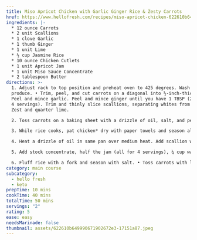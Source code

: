 ```yaml
---
title: Miso Apricot Chicken with Garlic Ginger Rice & Zesty Carrots
href: https://www.hellofresh.com/recipes/miso-apricot-chicken-622610b649990671902672e3
ingredients: |-
  * 12 ounce Carrots
  * 2 unit Scallions
  * 1 clove Garlic
  * 1 thumb Ginger
  * 1 unit Lime
  * ½ cup Jasmine Rice
  * 10 ounce Chicken Cutlets
  * 1 unit Apricot Jam
  * 1 unit Miso Sauce Concentrate
  * 2 tablespoon Butter
directions: >-
  1. Adjust rack to top position and preheat oven to 425 degrees. Wash and dry
  produce. • Trim, peel, and cut carrots on a diagonal into ½-inch-thick pieces.
  Peel and mince garlic. Peel and mince ginger until you have 1 TBSP (2 TBSP for
  4 servings). Trim and thinly slice scallions, separating whites from greens.
  Zest and quarter lime.

  2. Toss carrots on a baking sheet with a drizzle of oil, salt, and pepper. Roast on top rack until browned and tender, 20-25 minutes. • Meanwhile, melt 1 TBSP butter in a small pot over medium-high heat. Add garlic and half the minced ginger; cook, stirring, until fragrant, 30 seconds. • Add rice, ¾ cup water (1½ cups for 4 servings), and a big pinch of salt. Bring to a boil, then cover and reduce to a low simmer. Cook until rice is tender, 15-18 minutes. • Keep covered off heat until ready to serve.

  3. While rice cooks, pat chicken* dry with paper towels and season all over with salt and pepper. • Heat a drizzle of oil in a large, preferably nonstick, pan over medium-high heat. Add chicken and cook until browned and cooked through, 3-5 minutes per side. • Turn off heat; remove from pan and set aside. Wipe out pan.

  4. Heat a drizzle of oil in same pan over medium heat. Add scallion whites and remaining minced ginger; cook, stirring, until fragrant and softened, 1 minute.

  5. Add stock concentrate, half the jam (all for 4 servings), ¼ cup water (1⁄3 cup for 4), and a squeeze of lime juice to pan with aromatics. Cook, stirring, until combined and thickened, 3-4 minutes. • Remove from heat; stir in 1 TBSP butter (2 TBSP for 4) until melted. Taste and add more lime juice if desired.

  6. Fluff rice with a fork and season with salt. • Toss carrots with lime zest. • Divide rice, carrots, and chicken between plates. Drizzle chicken with sauce and sprinkle everything with scallion greens. Serve with any remaining lime wedges on the side.
category: main course
subcategory:
  - hello fresh
  - keto
prepTime: 10 mins
cookTime: 40 mins
totalTime: 50 mins
servings: "2"
rating: 5
ease: easy
needsMarinade: false
thumbnail: assets/622610b649990671902672e3-17151a87.jpeg
---
```

